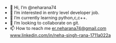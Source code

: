 - 👋 Hi, I’m @neharana74
- 👀 I’m interested in entry level developer job.
- 🌱 I’m currently learning python,c,c++.
- 💞️ I’m looking to collaborate on git.
- 📫 How to reach me er.neharana74@gmail.com
www.linkedin.com/in/neha-singh-rana-1711a022a
<!---
neharana74/neharana74 is a ✨ special ✨ repository because its `README.md` (this file) appears on your GitHub profile.
You can click the Preview link to take a look at your changes.
--->
